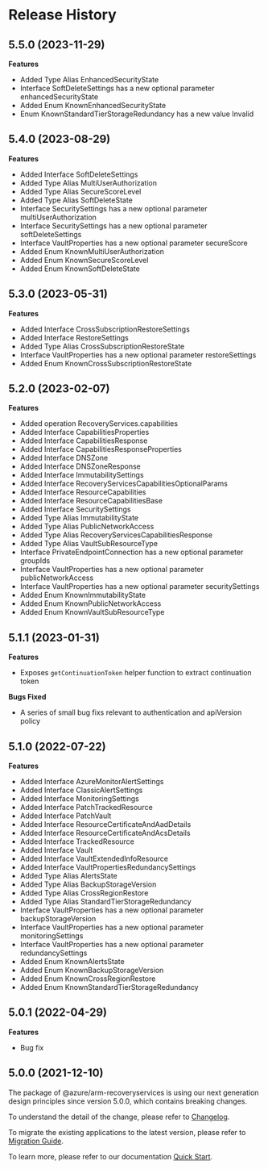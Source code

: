 # Release History
    
## 5.5.0 (2023-11-29)
    
**Features**

  - Added Type Alias EnhancedSecurityState
  - Interface SoftDeleteSettings has a new optional parameter enhancedSecurityState
  - Added Enum KnownEnhancedSecurityState
  - Enum KnownStandardTierStorageRedundancy has a new value Invalid
    
    
## 5.4.0 (2023-08-29)
    
**Features**

  - Added Interface SoftDeleteSettings
  - Added Type Alias MultiUserAuthorization
  - Added Type Alias SecureScoreLevel
  - Added Type Alias SoftDeleteState
  - Interface SecuritySettings has a new optional parameter multiUserAuthorization
  - Interface SecuritySettings has a new optional parameter softDeleteSettings
  - Interface VaultProperties has a new optional parameter secureScore
  - Added Enum KnownMultiUserAuthorization
  - Added Enum KnownSecureScoreLevel
  - Added Enum KnownSoftDeleteState
    
    
## 5.3.0 (2023-05-31)
    
**Features**

  - Added Interface CrossSubscriptionRestoreSettings
  - Added Interface RestoreSettings
  - Added Type Alias CrossSubscriptionRestoreState
  - Interface VaultProperties has a new optional parameter restoreSettings
  - Added Enum KnownCrossSubscriptionRestoreState
    
    
## 5.2.0 (2023-02-07)
    
**Features**

  - Added operation RecoveryServices.capabilities
  - Added Interface CapabilitiesProperties
  - Added Interface CapabilitiesResponse
  - Added Interface CapabilitiesResponseProperties
  - Added Interface DNSZone
  - Added Interface DNSZoneResponse
  - Added Interface ImmutabilitySettings
  - Added Interface RecoveryServicesCapabilitiesOptionalParams
  - Added Interface ResourceCapabilities
  - Added Interface ResourceCapabilitiesBase
  - Added Interface SecuritySettings
  - Added Type Alias ImmutabilityState
  - Added Type Alias PublicNetworkAccess
  - Added Type Alias RecoveryServicesCapabilitiesResponse
  - Added Type Alias VaultSubResourceType
  - Interface PrivateEndpointConnection has a new optional parameter groupIds
  - Interface VaultProperties has a new optional parameter publicNetworkAccess
  - Interface VaultProperties has a new optional parameter securitySettings
  - Added Enum KnownImmutabilityState
  - Added Enum KnownPublicNetworkAccess
  - Added Enum KnownVaultSubResourceType
    
    
## 5.1.1 (2023-01-31)

**Features**

  - Exposes `getContinuationToken` helper function to extract continuation token
  
**Bugs Fixed**

  - A series of small bug fixs relevant to authentication and apiVersion policy

## 5.1.0 (2022-07-22)
    
**Features**

  - Added Interface AzureMonitorAlertSettings
  - Added Interface ClassicAlertSettings
  - Added Interface MonitoringSettings
  - Added Interface PatchTrackedResource
  - Added Interface PatchVault
  - Added Interface ResourceCertificateAndAadDetails
  - Added Interface ResourceCertificateAndAcsDetails
  - Added Interface TrackedResource
  - Added Interface Vault
  - Added Interface VaultExtendedInfoResource
  - Added Interface VaultPropertiesRedundancySettings
  - Added Type Alias AlertsState
  - Added Type Alias BackupStorageVersion
  - Added Type Alias CrossRegionRestore
  - Added Type Alias StandardTierStorageRedundancy
  - Interface VaultProperties has a new optional parameter backupStorageVersion
  - Interface VaultProperties has a new optional parameter monitoringSettings
  - Interface VaultProperties has a new optional parameter redundancySettings
  - Added Enum KnownAlertsState
  - Added Enum KnownBackupStorageVersion
  - Added Enum KnownCrossRegionRestore
  - Added Enum KnownStandardTierStorageRedundancy
    
## 5.0.1 (2022-04-29)

**Features**

  - Bug fix

## 5.0.0 (2021-12-10)

The package of @azure/arm-recoveryservices is using our next generation design principles since version 5.0.0, which contains breaking changes.

To understand the detail of the change, please refer to [Changelog](https://aka.ms/js-track2-changelog).

To migrate the existing applications to the latest version, please refer to [Migration Guide](https://aka.ms/js-track2-migration-guide).

To learn more, please refer to our documentation [Quick Start](https://aka.ms/js-track2-quickstart).
